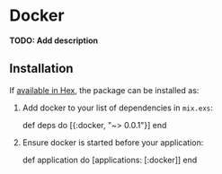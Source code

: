 # Docker

**TODO: Add description**

## Installation

If [available in Hex](https://hex.pm/docs/publish), the package can be installed as:

  1. Add docker to your list of dependencies in `mix.exs`:

        def deps do
          [{:docker, "~> 0.0.1"}]
        end

  2. Ensure docker is started before your application:

        def application do
          [applications: [:docker]]
        end

